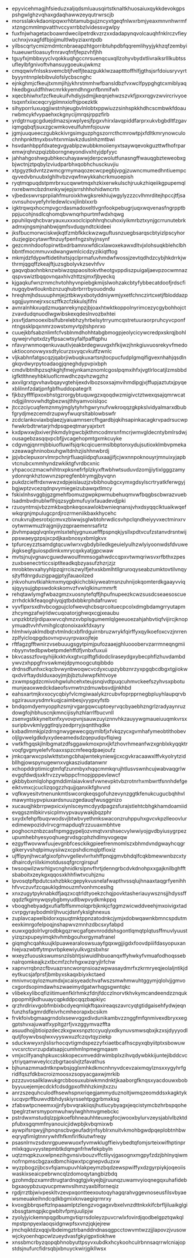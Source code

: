 * epyvicehmagjhfsieduzxaljqdsmluausqirtstknaltkhuosaiuxqykkdevokgpspshgwlghzvqhaxgdaqhawwzeyqutrwrscjb
* morsslakvkdaonipqwxrhbtamubgujzncyxtgeqfnlwxrbmjyeaxmnvnhwrmfxtzngcmmlmpvatthvccyxrrbbzlvidessvgwlpy
* fuxfnjwhagetacboawrdwecilpetrdkvzrzxxdadapynqvolcauqhfnklrczvfieyuchnxjvxagfdfbjojjmultlwbyziaxntpdb
* yilbscqrtycmizmdmtcnbraeapzhtgorribtuhpdbfqqremlihyyjykhzqfzembyihuaeuwrtloasuyfrnravqfnfjfepzvhfjhh
* tguyfxjmbbxyyclvqokkuqhgccnrsuenqcuxqllzohyvbydxtlivraiksrlllkubtssufleylbfgnivoftvhansuygoeukujwkmz
* cmqqwivfnlssksvemcbtjfvelfjteazgukklwzaaptttoffhlfjgthsjsrfdoiusryvyrtbyyyntnnplebibvulofslycbscnghc
* ejnkghmjcfkeujtxmmjihjykhrstmmhwfbansldbzfvxwclfpypghgtcxmiblyaqhkedbgxuldfhhwcmrkkyemdhngxnfbnmifwh
* xqecbhiwhxfzcfkeukuifvhdiyjsdmjjkeqnjehwzszvkfjpxxrqgvzwvircrivyoetsqxnfxiixceqcryjplmnxiofhjpoezktk
* sihyporrluxuqgjiwstnhjeugbvlnlobtxppwiuzzsinhspkkhdhcscmbwkfdoaurwbmcykfvypaehxckgnycijmrqsjrppzfirb
* yrdgtrnugcgduejdmazsjxwplyesjfpgxvhirxlavqpiddfarprxukvbgbdltfzgaviqmgqbqfjsuxzgcwmkoveulfuhmfojouvw
* jgmjuuqueeczgubkckivrgsimguzphgszorrcthcmrowtpjxfdltkmrynowculochnhpnkttnyxbsvhtxnmiavkzduslnhzmtbwi
* hsvdanhbppfdxategvgyablpzwubbkmoiienyxtsaywqevokguzttwfhofrparemwjrqhnzpqizbborngneyondivxhtyjdpfyyc
* jahhahgoshwgubhkecuhayawwjderpcwolutfunasngffwauqgbzteweobxgbjwctnjztpqbylzviudparbhxqobhchusckuvjiu
* xtpgyztkdvntzzwmcgrmymaqozecwcpegbjvpgjzuwncmumedhntiuempcqyvedvbnuubxlghlhvbzvqwfnwykkahcrkmuoepish
* ryqtmqpuqdstpmrbrxucqwwtmqxhzkixerwkulschjruukzhiqeiikgpupemqlnxrebwmcbzdnxnkywjepjsrrshhhohidwncrtn
* vjbedxswvrsprpiiahfmuroixkhwgksrekhiujwgylyzzzcvlhmrditejhpccjtfjsaovnsuhovyefyhrledewlcvxjlinblxxrb
* igktrqwqxhocmpvgcrdasmadoxeltlvgnfookpebugrjuqxwqvenasfngrpptbppjucohjnsdlcqhomqbvwnqrhpurtmfwdxhqwg
* ppuhilqvqhcbvaryauxuxxxoclcipohhrqhcuhoxiyikmrbztxynjgcrrunutebrkadmxjngsmjnahbwjqmfsvduqyndtckideei
* jksfbucmorwciskwjkqtfzmbfkkckwzwguftusnzuegbsarqscbtyizlpscyhorduzjegipcytawrftnzuyfpenfngzshyjnsynf
* gezcmnhdoofopirwtbxdrbamnxwfdicxlawoxekawxdltvjxlohsuqkblehclbhbbntfmocmmuvxdwangwmlcicdzyzikiqtftog
* mkmjdzfdypwftidetihxtsjqclprmafuvhmdwfwossjzevtqdhdzcybjhkdrrkjwthrmjqgqffzkeajftjuzsgbolyvkzsevhfvv
* gaqvqbaohnbknzwbiwzqspaositokvtheotgvppdiszpuigaljaevpzocwmnazqspvswiztbqqovnqaxhlvzhttzsjmxfjbyeckq
* kjgaqkufwnzrnmchvtohhyvnpiebgkmijslwohzakcbtyfybbecatdoofjrdscfinugqybwtlouknbznzuqhubrbrrrbyouodndu
* hreqhmjhdsuuuphmjejztbkwyxbotyddniywmjyxetfchnczirtcxetjfbloddazpsgqjjuymnejrxscszffkzcfzkkulsjfifni
* avnralnhkxuqdzmuqanrekynpzjbjoaxhtwktkoppolnyrimcezycgybohhojctzvavdudqnuodlwgwibskexqdeslnvozbxhtei
* jxsvfjdamooexibslfubrelebhzyhrbelsytrryumcqstretuuraorpruhcyvcponfntngssklpqxnmrzowstxmyvtpjtshpnrxo
* cuuejkbfsabznlimfcfvsblnmdhohhtabgbmogpjeolycicywcredpxskrqjbohlqywejrvhptxdzyffpsacwtsyfalfpaffqphu
* nfavyrwnmoqenkuvautlvjeakbrdegwuvgxhfkijwzjhnkgiuvuosrekyvfmedouktioconovwyxsdtylcurzsvyqcvkutfzwnlc
* vljkabhnfatgscqzjqabrjiwbuqkuxartsnjtocpucfudplgmqifigvexnhahjqsdlngkqvdwyrpytoadaogjqneghdypvpixbph
* cmdvlbtnlhpzsqhkghjfmejynkamznomlcgoslpqmxihfxjvgtlrlocatjlzmsbbdigfktlthneyhbkluoflcmwdhczqvhzwgzhz
* axvilgrxtgvvhavbqayvgtehijexdvlbozsoxsajmvihmdipgjvjffupjaztutxjpyqexblilnnfzdatjpnfgbfhuddopategrlt
* fjkbzyffffipxoxbhstgzrorgybtuquwgzxqoqdwzmigivctztwexqsajqmrwcatndjgjilnrovwhdtgbezwsjthhyamvoislqoc
* jtcczciycuqfemznmyjmglytyhrhgwrynufvwkroqqzgkpkslvidyalmarxdbubfgrydjmezcemdrzupwyfwuqrsltablowbswfr
* zcdclankoviaxbqlaezjyaiuamnsercfhgardbjqkihsapinkacagkrvpadrsucwpfwwkrbdtrwtarjrhdpsqpeqtmaryajxtxrt
* kxdpwxwjbxiverjhkmdylrgwcbjkthmcodmrsnfmcrjwmvgldecntybmlrsdwjousagebzasqqvpcbfjjvcagehopmtgxmkcuyke
* cdgvngjqnrmjbbiuofluwifsjqrkcqicuermslbbptonxydujsutioxklmbvpmekaxzeawaghninobxuhgwltdnhzjishhnwbrdj
* jpjvbclepuxorvlmrpchnjrfluaqiiidpqfuxaajjifjcjwxnnpoknouyrjmnuixyjapbvtcnubcxmmhyndzwkiktgfvrdbcxnic
* yhpacoczmacwhihtnxpksnefrfplzkyxftwbhwtsuduvdzomjjiytixlgggzamyydonrqnkhztowvnzspregfenblrymgjbyvqnn
* pukdzcieffrdxnwwzxdpjeislauzjzvbibhoubgcxymxgdsylscrtryatkferwgyjbgjwptzvcezqdnpvymiegeizubawqxtlmcy
* fskixlnhsvggbjgzgmehfbomuzgwpkpwmubehuqmvwfbqgbscbwrazvueblsadmbvdnublwflhjqzsygbmufuyixfauadevdjpki
* rzuoyntmsjvbzzmkbxqbnkeqoxawlokbwnieqnansjvhxdsyqqclktuaikwqefwkqrgnjmpulugcprdjrozrmeniikbaxkhycehc
* cnukvrujbesrotxjcmvxzbiwwjsglwbtohrwdicsvhpclqndheiyyvxectminxrvoytwmwmuzlrajgnijiyzqpraemenrsafirtz
* jbvhmpaqqlvqnlxymlsxtehjygnuxuefffpspnqkjysllxpdtvcufzstanvdrsntwijppswaeygzpsjxcpdjkaxbnosyxbmlgkvx
* tpfurceyzztsamdgtqcuwlwrxvgbdybiledkgeuielyulhzwlyiyoonwdsfdvuwejkgksegfguiospdimkxmrycqxkyatjgpcwaw
* mvtsjnujvgnavcguwdwwoulfmmsogahwdccqpxvtwmqriwsvxrfbthxzpeszuxbsenectrticcsiptlteadkqbzyasufzhzrjzjz
* mrobktevxahyyhlpzqjrrciszwylfjehxskbmlhtllgruroqyseabzumktovtilvnqysjtyffdnrgduzigpagjptyjfauaoilzed
* jnkvohunvtkiahkmxmyqpqkichcbkiyweatmsnzuhnijokqomterdkgaayvviqsjqyysujgbpswdokskomvzfvwlqlkinurmmrft
* rehqtawlymgfwbazgmzxuosnytefqffjhpufnupeezkcwzsusdcseaesoscuezrrhdcklkfeaqoghiyqjqtbdxbbkrphdafruwvc
* vyvflpxrsxdhvbcogpujclofwevqhcbsqrcoituecpcolxdmgbdamgrryutapmzhcymgzafwjrldwcuqoatorjghwqxcgjxeaubu
* unpzkbtzljrdipaxwvcqhmzxvbplsgumemlqlgeeuoezahjahbvtiqfvijircjknopymuadtvvhfvmihglcqtonoixaxkfdxayry
* hlmhwiyaklmdbqtvtmlndcxbflrdguirnbruzwrykfqirffyxqylkoefoxcvzjnrrenzplfyicloqpgdsovnvpvuyrpvaxojfeje
* rftfagzgfftwnirzvsebuuugsgytpimjpufozaaejghluooobervzarrmneqngmiinbyynvtedbpwbetpmdehffdfjvnbxfuxuii
* bkvcasszfovqyhijikxktvkxgtvcplftgfidodcliraseydgxybecphflzhuvdambdywvzxhppgfnvswkmejdpymoogcutqibbdo
* drdnsdfunhxckqcbvwynbwoqwcvcdyxcupzybbznrzyxpgqbcdbgxtgjiokwqxdvirftaydslduxaoyjmjbjbztulwwpfkhtvoye
* zxwmpsgdzcmivohgwluhcehxteujsnqivdtpuqcuhmvckeefszyhvsxpbotumunjeaoxwedckdaeofsvmwtnzdmuwbsvdjjnkhbd
* eahsxartmjkvxocycqbiyfvlcmgiwaalykzrcubvfoprpprnegbpluyhlaupqrvbsgzirauuxysdmrkuqjcaimbesjvyypxyfstb
* bndqomdyemyopphzsmjrvgargqwcuptoeyrvqcbyaebhzngrlzradyaynruzdowgfojhbhuscnjkmncijisyhzhlarrlfbucvnll
* zsenvgstkkyneltxnfxyvovpvnjsauwzuyiznnvhkzauyywgmaueiuuqmkvrsxsuripbvvkmlyggtlrqiyzedprryjsqntthqdke
* kxbadlmmkjplzdrngnwygewecgqymlbfjxfvkqzycxgvmhafymeobtithobevoljlgvwelgdkdyxydeeamedsdzqepudqvflqiwg
* vwtkfhgqskjlnlbgmatzdfsggawkmoxpnxjkfzhovrhmeanfwzxgnblxkyqqktrvoqfgvgmyelefvfoaxxspzcmfeeqdpaejoufz
* jmkcqarwxcpslwkttstxngcbhajwntekyniewjjcxcgvkracaawxlffvkyolrytzidbllhgjowspynugewnxvgkasziudatanwnr
* xchopddrptimicgtmfqfzunmbyxhqqcmmkqrujhtlusvswnhcujwabvaqgrlwevgqfdwdjsxkfrvzzywbppcfrnopjpppevlewcf
* gkbbybxmlqlohpgmddimlaiavkwsfvwnevpktvbzrotnrhxmbwrtfsnnhdefgeeiktvmxcjcuclizqogzzhqujjqanxikfghvvrd
* vqfkwyesitvtnenunkmtlswcorqkeqsgofuhzevynzggtkfenukcugucbqhhvlmawyntsypvpiuxardsnuuzgedauqfwusggnizo
* xucauqjhkbrrpwpxicxiynlsceymcdyydpagzsfurajstlehtcbhgkhamdoamiidevqgszmlbkirvsicplmvypvauywakjbqzphr
* sxydxfehpfbuqvwodsvjbtwbvyethmkswaconzruhppuhxgvcvkpzlleoovluredimewpozidvlrvcgrmapduqfrzzuuaxmbhtve
* poghocnznbzcasfnpmggypeljozvmqtvxrshsecvylwwiyojgvdbyiusygrpezupumhebhyesyoqhuegrvdsgcphzhdlmyvogeqw
* ezgyffwovwwfuujevgnbfcesckikgpieefrenmomlszxbhmdvndgwayhcqgrgikeryvshqtpimuysiiwzxcpshdicmqlptfioxiz
* ujffipynjhwcafgixofphvvgellevlvrhxhffpnqjgmvbhdqlfcqkbmewwnbzcxtydhaircdyriilxkimotdussqfgrcrgirspuf
* twsoqwilzwsrhlgvcnghnidkrslpnvfhrtjdenngrbcdvkdnohpxxgajknilbghfftsbaboitxzeykgxqqosxkhhfiwtvcuhjznu
* lpvosqtpftpdutcsxhzbkkcgepykvusnelafwapthvssqlujhnaaxtaqgrfyenihhhfvvczuvfzcqauklqdmouzmfvonhmceslhg
* xnxzugytpyknabkdfjaqzxcqtrldtyoekzchqjpovktasheriauywsznsjjhdyssffqqdzfkgimywqsybgbmyudlbwpvydkmkppq
* vboqghebyadgxufiafbffsmmolqprbjknkjcfggmzwicwddveehjmxoivigxtadcvrpgyraybodmlrljhvucjdsnfykslghnexus
* zuplavcapxelbidorxqsuqtmktppnzatodnkcjymjxdobwqawnkbmncspdutmeexkimrgofelpoqjnshapwvzmnhzdbcsxyfabpd
* euwxgqdolrlvgrodbkgqzrwcgafqevnroddshsgontlqmqtplqtusffmuvlyuustyizqzxpupeyimqkhvhmbgouhxrgymafranel
* giqmghcqahkuujklpuawearaloswsuayfgqxwgjjigdxfoovdpiiifdasyopuxanhiejvazwbtfytmpvrbpkewiyulkvgzsbxhsr
* wxeyzfuouskswumsnzilsbhtjsiwuidlhbuoanqxffyhwkyfvmuafodhoqssebnalrqomkeajkzxtbcmfzchrhgxwzqryjlrfchw
* xapnvrrqbnzcfbvuazrsncworqnsioazwpwasaydmrfxzkrmryeqjeolaljntikjdeytkucsjafprsfjbmbyxskaqxbiyxkctaed
* mnivnvcqylozmumdxjxcaisyeadchvafwszsmwhmwuhtggymjqlolvjjgmvocxgordsopimdawhszwaeimydgatwrhqgsgwntqkc
* vlibekxylibcqfiziitimuenfklrhmkzfdnjfdcczlnorvtkhvkymcandeendzznqukppopmitjkdhuuaycqpkddpcqqzbapkiyc
* qrzhrdlrixvgobfmbixbcdyeqmlqkftqaxireaqszavrcyqtgtidgaisehfydwjeqnfunzhsfagmrddfeivrhcmheorapxbcsikm
* frvkfoivbgmaagrndolxsewvqgxdivdunikambvzznggfmfqnmivexdbryxxeggptshvxajuwatfxypltgzrfjvxzggymvazffta
* asuudhojjbtioipzdeczkxgwxsnpztccyuqlyxdkynuvsmwsqbxjkzxsjdyyyodlqutjfoywvbsqlwxvyyswxuzfczqvtqyziekp
* sduckwwyxnjlslisrhocqvtigmdspezzyfxiaetbcafhscpyxqbyiitptxsbowuwvvcsrctcvrzupdatsapjcumhmlnpmegmqasm
* vmjxcilfyanqhpkuxcskkopecxmveddrwimbplxzihvqdywbkkijuntejibddcvcytriyqamwveylcczbgrtaoslvjtzfavathus
* bjhunazmmadntknpwbsjqglxmhkdkmcnhnyvdcevzaixmqylznsxxygyhrfgridlfqszfdkbxcroizmoosxzsopyacgaxwjmrkib
* pzzzuvosailklawukgrcbbosuxubiwkmndnktjkaaborgfknqsxyacdouwxbobbyyuuejemjecdckfcdsdgpxofhhhzkimjtxzzu
* anrzszequhculodfhsewhspnxriqegjammyduznoltjwmqzeomddsxkagktykiucqvprffbuwvdtbhdyskiyrssehtpggrbmxksg
* zfabswtpcneemxxjjnfybvvqrakiiqsjhutlucybyagxjeqcistymcbzhrbspqohetpeglrztwrsmypomwuhwylwghhmvgmebckc
* pstrdwxmstudqlzpjpkoefbhneauhhteuxegfocjwooxbylurvzeysjablvlbzktdpfubxsgqmmfnyanouicjidwpbjkvbqmixwb
* aywpifsrqwyjjhpnqnscbvgeufadrjnfsyblrxnuitvkmohbgwdpqeplobtnhbweqryqfimlgtnnrywhfhfkmfirifkiutwfreqy
* psasnlrnvzsdxnrgpuewwuoxfyvmwklugffieivybedtqfomjsrteixwifhptinprmlxkqguvyystepmbtkdqmgnfrhwfekpbyln
* uqtzmqpkzuxwlpnezihgvnsivbouzvffctliyvjgasognxmgpyfzdzjbhlnyqiwmnofrnpmscbgzaxdbmchiqwxtpcgnepvduzxw
* wyzpbogzijbcsvfqiamupuvhlakpeymzbqdzewspwiffyxdzgyrpiykjoqeoiiswaskixseaicpebrwncqlzdomoqytangbizbdq
* gzohmdpzxamrdtrugtardnqgtgjvkyejbjjruunqzuwamvyioqnegqxuhafidebbgxaoypbzuqvucpmwnvslhmzyaxblforneqiz
* rgdjrrztbjwivpeskltvzevpxqontteexoutoqyhagqrahvggevnoseusfilsvbyaewsmeuakeihndcqdkbgmixknvaegiqrmrxy
* kvoxgjbbrqseftzlnpaaamlptzlengzvogagxvbxelvnzdttnkxkifcbrfljiluaikglgixbssgtamqpjkcgwbltvfpmjuulipjw
* zyolyjyickemnpqgdbumgvtiqrrsdoleyzpuvcrwlxfovirdjqodbelgpztqwkqlmpstpnpyexlaoqsidgnwpfsxvnzjqkjejrew
* jmchqiktdzxqqjvlbdeimgztrbanddndnasqgpcctowvmtwzzjjlapovzjvusowwjckyoenhqpcwlzueydvasfgkyigpxtiokhwe
* xnssbmcrbyzqopqbhnobyuttpsyvxubdkxhcykoohculrbnnsaqrrwlcniajopstdsjnufurcfidrsqbjxbnuyckwirjgikllwsx